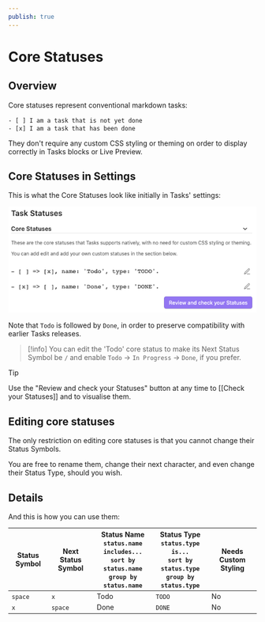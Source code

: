 ```yaml
---
publish: true
---
```


# Core Statuses

## Overview

Core statuses represent conventional markdown tasks:

```text
- [ ] I am a task that is not yet done
- [x] I am a task that has been done
```

They don't require any custom CSS styling or theming on order to display correctly in Tasks blocks or Live Preview.

## Core Statuses in Settings

This is what the Core Statuses look like initially in Tasks' settings:

![Core Statuses](../../images/settings-core-statuses.png)

Note that `Todo` is followed by `Done`, in order to preserve compatibility with earlier Tasks releases.

> [!info]
You can edit the 'Todo' core status to make its Next Status Symbol be `/` and enable `Todo` -> `In Progress` -> `Done`, if you prefer.

> [!Tip]
> Use the "Review and check your Statuses" button at any time to [[Check your Statuses]] and to visualise them.

## Editing core statuses

The only restriction on editing core statuses is that you cannot change their Status Symbols.

You are free to rename them, change their next character, and even change their Status Type, should you wish.

## Details

And this is how you can use them:

<!-- placeholder to force blank line before included text --><!-- include: DocsSamplesForStatuses.test.DefaultStatuses_core-statuses.approved.md -->

| Status Symbol | Next Status Symbol | Status Name<br>`status.name includes...`<br>`sort by status.name`<br>`group by status.name` | Status Type<br>`status.type is...`<br>`sort by status.type`<br>`group by status.type` | Needs Custom Styling |
| ----- | ----- | ----- | ----- | ----- |
| `space` | `x` | Todo | `TODO` | No |
| `x` | `space` | Done | `DONE` | No |

<!-- placeholder to force blank line after included text --><!-- endInclude -->
